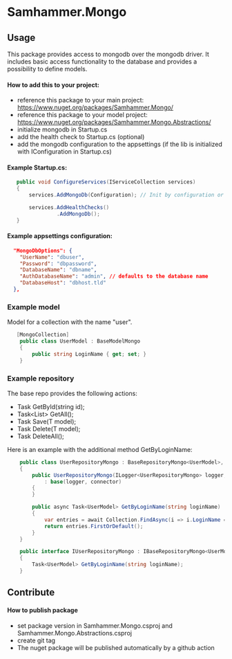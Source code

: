 ﻿# Samhammer.Mongo

## Usage
This package provides access to mongodb over the mongodb driver. It includes basic access functionality to the database and provides a possibility to define models.

#### How to add this to your project:
- reference this package to your main project: https://www.nuget.org/packages/Samhammer.Mongo/
- reference this package to your model project: https://www.nuget.org/packages/Samhammer.Mongo.Abstractions/
- initialize mongodb in Startup.cs
- add the health check to Startup.cs (optional)
- add the mongodb configuration to the appsettings (if the lib is initialized with IConfiguration in Startup.cs)

#### Example Startup.cs:
```csharp
   public void ConfigureServices(IServiceCollection services)
   {
       services.AddMongoDb(Configuration); // Init by configuration or action

       services.AddHealthChecks()
                .AddMongoDb();       
   }
```

#### Example appsettings configuration:
```json
  "MongoDbOptions": {
    "UserName": "dbuser",
    "Password": "dbpassword",
    "DatabaseName": "dbname",
    "AuthDatabaseName": "admin", // defaults to the database name
    "DatabaseHost": "dbhost.tld"
  },
```

### Example model

Model for a collection with the name "user".

```csharp
   [MongoCollection]
    public class UserModel : BaseModelMongo
    {
        public string LoginName { get; set; }
    }
```

### Example repository

The base repo provides the following actions:
  * Task<T> GetById(string id);
  *  Task<List<T>> GetAll();
  * Task Save(T model);
  * Task Delete(T model);
  * Task DeleteAll();

Here is an example with the additional method GetByLoginName:

```csharp
    public class UserRepositoryMongo : BaseRepositoryMongo<UserModel>, IUserRepositoryMongo
    {
        public UserRepositoryMongo(ILogger<UserRepositoryMongo> logger, IMongoDbConnector connector)
            : base(logger, connector)
        {
        }

        public async Task<UserModel> GetByLoginName(string loginName)
        {
            var entries = await Collection.FindAsync(i => i.LoginName == loginName);
            return entries.FirstOrDefault();
        }
    }

    public interface IUserRepositoryMongo : IBaseRepositoryMongo<UserModel>
    {
        Task<UserModel> GetByLoginName(string loginName);
    }
```

## Contribute

#### How to publish package
- set package version in Samhammer.Mongo.csproj and Samhammer.Mongo.Abstractions.csproj
- create git tag
- The nuget package will be published automatically by a github action
